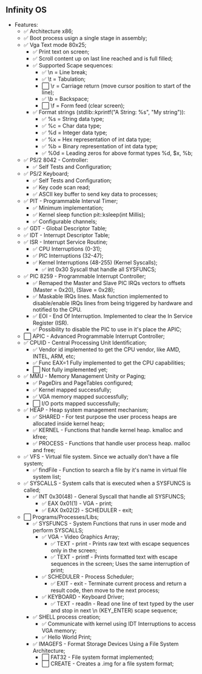 ## Infinity OS

- Features:
  - ✅ Architecture x86;
  - ✅ Boot process usign a single stage in assembly;
  - ✅ Vga Text mode 80x25;
    - ✅ Print text on screen;
    - ✅ Scroll content up on last line reached and is full filled;
    - ✅ Supported Scape sequences:
      - ✅ \n = Line break;
      - ✅ \t = Tabulation;
      - ⬜ \r = Carriage return (move cursor position to start of the line);
      - ✅ \b = Backspace;
      - ⬜ \f = Form feed (clear screen);
    - ✅ Format strings (stdlib::kprintf("A String: %s", "My string")):
      - ✅ %s = String data type;
      - ✅ %c = Char data type;
      - ✅ %d = Integer data type;
      - ✅ %x = Hex representation of int data type;
      - ✅ %b = Binary representation of int data type;
      - ✅ %0d = Leading zeros for above format types %d, $x, %b;
  - ✅ PS/2 8042 - Controller:
      - ✅ Self Tests and Configuration;
  - ✅ PS/2 Keyboard;
      - ✅ Self Tests and Configuration;
      - ✅ Key code scan read;
      - ✅ ASCII key buffer to send key data to processes;
  - ✅ PIT - Programmable Interval Timer;
      - ✅ Minimum implementation;
      - ✅ Kernel sleep function pit::ksleep(int Millis);
      - ✅ Configurable channels;
  - ✅ GDT - Global Descriptor Table;
  - ✅ IDT - Interrupt Descriptor Table;
  - ✅ ISR - Interrupt Service Routine;
      - ✅ CPU Interruptions (0-31);
      - ✅ PIC Interruptions (32-47);
      - ✅ Kernel Interruptions (48-255) (Kernel Syscalls);
          - ✅ int 0x30 Syscall that handle all SYSFUNCS;
  - ✅ PIC 8259 - Programmable Interrupt Controller;
      - ✅ Remaped the Master and Slave PIC IRQs vectors to offsets (Master = 0x20), (Slave = 0x28);
      - ✅ Maskable IRQs lines. Mask function implemented to disable/enable IRQs lines from being triggered by hardware and notified to the CPU.
      - ✅ EOI - End Of Interruption. Implemented to clear the In Service Register (ISR).
      - ✅ Possibility to disable the PIC to use in it's place the APIC;
  - ⬜ APIC - Advanced Programmable Interrupt Controller;
  - ✅ CPUID - Central Processing Unit Identification;
     - ✅ Vendor id implemented to get the CPU vendor, like AMD, INTEL, ARM, etc;
     - ✅ Func EAX=1 Fully implemented to get the CPU capabilities;
     - ⬜ Not fully implemented yet;
  - ✅ MMU - Memory Management Unity or Paging;
      - ✅ PageDirs and PageTables configured;
      - ✅ Kernel mapped successfully;
      - ✅ VGA memory mapped successfully;
      - ⬜ I/O ports mapped successfully;
  - ✅ HEAP - Heap system management mechanism;
      - ✅ SHARED - For test purpose the user process heaps are allocated inside kernel heap;
      - ✅ KERNEL - Functions that handle kernel heap. kmalloc and kfree;
      - ✅ PROCESS - Functions that handle user process heap. malloc and free;
  - ✅ VFS - Virtual file system. Since we actually don't have a file system;
      - ✅ findFile - Function to search a file by it's name in virtual file system list;
  - ✅ SYSCALLS - System calls that is executed when a SYSFUNCS is called;
      - ✅ INT 0x30(48) - General Syscall that handle all SYSFUNCS;
          - ✅ EAX 0x01(1) - VGA - print;
          - ✅ EAX 0x02(2) - SCHEDULER - exit;
  - ⬜ Programs/Processes/Libs;
      - ✅ SYSFUNCS - System Functions that runs in user mode and perform SYSCALLS;
          - ✅ VGA - Video Graphics Array;
              - ✅ TEXT - print  - Prints raw text with escape sequences only in the screen;
              - ✅ TEXT - printf - Prints formatted text with escape sequences in the screen; Uses the same interruption of print;
          - ✅ SCHEDULER - Process Scheduler;
              - ✅ EXIT - exit - Terminate current process and return a result code, then move to the next process;
          - ✅ KEYBOARD - Keyboard Driver;
              - ✅ TEXT - readln - Read one line of text typed by the user and stop in next \n (KEY_ENTER) scape sequence;
      - ✅ SHELL process creation;
          - ✅ Communicate with kernel using IDT Interruptions to access VGA memory;
          - ✅ Hello World Print;
      - ✅ IMAGEFS - Format Storage Devices Using a File System Architecture;
          - ⬜ FAT32 - File system format implemented;
          - ⬜ CREATE - Creates a .img for a file system format;
